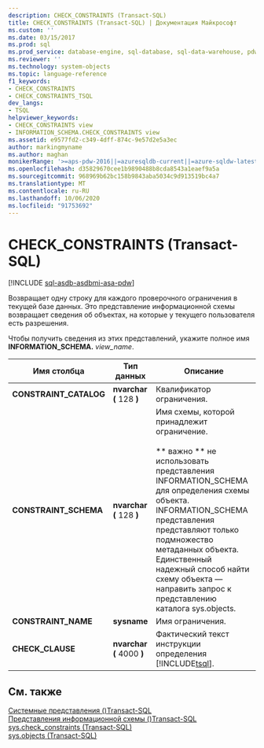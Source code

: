 ```yaml
---
description: CHECK_CONSTRAINTS (Transact-SQL)
title: CHECK_CONSTRAINTS (Transact-SQL) | Документация Майкрософт
ms.custom: ''
ms.date: 03/15/2017
ms.prod: sql
ms.prod_service: database-engine, sql-database, sql-data-warehouse, pdw
ms.reviewer: ''
ms.technology: system-objects
ms.topic: language-reference
f1_keywords:
- CHECK_CONSTRAINTS
- CHECK_CONSTRAINTS_TSQL
dev_langs:
- TSQL
helpviewer_keywords:
- CHECK_CONSTRAINTS view
- INFORMATION_SCHEMA.CHECK_CONSTRAINTS view
ms.assetid: e9577fd2-c349-4dff-874c-9e57d2e5a3ec
author: markingmyname
ms.author: maghan
monikerRange: '>=aps-pdw-2016||=azuresqldb-current||=azure-sqldw-latest||>=sql-server-2016||=sqlallproducts-allversions||>=sql-server-linux-2017||=azuresqldb-mi-current'
ms.openlocfilehash: d35829670cee1b9890488b8cda8543a1eaef9a5a
ms.sourcegitcommit: 968969b62bc158b9843aba5034c9d913519bc4a7
ms.translationtype: MT
ms.contentlocale: ru-RU
ms.lasthandoff: 10/06/2020
ms.locfileid: "91753692"
---
```

# <a name="check_constraints-transact-sql"></a>CHECK_CONSTRAINTS (Transact-SQL)
[!INCLUDE [sql-asdb-asdbmi-asa-pdw](../../includes/applies-to-version/sql-asdb-asdbmi-asa-pdw.md)]

  Возвращает одну строку для каждого проверочного ограничения в текущей базе данных. Это представление информационной схемы возвращает сведения об объектах, на которые у текущего пользователя есть разрешения.  
  
 Чтобы получить сведения из этих представлений, укажите полное имя **INFORMATION_SCHEMA.** _view_name_.  
  
|Имя столбца|Тип данных|Описание|  
|-----------------|---------------|-----------------|  
|**CONSTRAINT_CATALOG**|**nvarchar (** 128 **)**|Квалификатор ограничения.|  
|**CONSTRAINT_SCHEMA**|**nvarchar (** 128 **)**|Имя схемы, которой принадлежит ограничение.<br /><br /> &#42;&#42; важно &#42;&#42; не использовать представления INFORMATION_SCHEMA для определения схемы объекта. INFORMATION_SCHEMA представления представляют только подмножество метаданных объекта. Единственный надежный способ найти схему объекта — направить запрос к представлению каталога sys.objects.|  
|**CONSTRAINT_NAME**|**sysname**|Имя ограничения.|  
|**CHECK_CLAUSE**|**nvarchar (** 4000 **)**|Фактический текст инструкции определения [!INCLUDE[tsql](../../includes/tsql-md.md)].|  
  
## <a name="see-also"></a>См. также  
 [Системные представления &#40;&#41;Transact-SQL ](../../t-sql/language-reference.md)   
 [Представления информационной схемы &#40;&#41;Transact-SQL ](~/relational-databases/system-information-schema-views/system-information-schema-views-transact-sql.md)   
 [sys.check_constraints &#40;Transact-SQL&#41;](../../relational-databases/system-catalog-views/sys-check-constraints-transact-sql.md)   
 [sys.objects (Transact-SQL)](../../relational-databases/system-catalog-views/sys-objects-transact-sql.md)  
  
